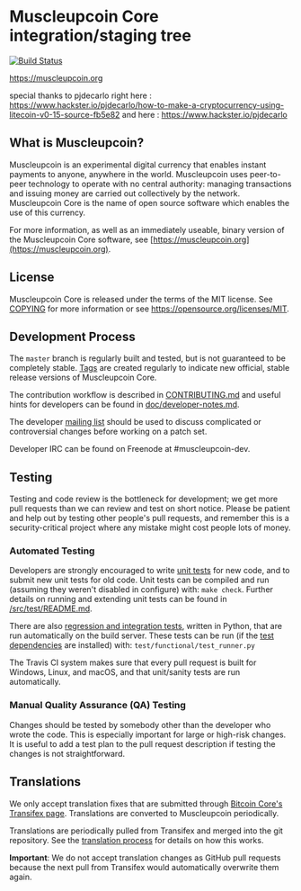 Muscleupcoin Core integration/staging tree
=====================================

[![Build Status](https://travis-ci.org/muscleupcoin-project/muscleupcoin.svg?branch=master)](https://travis-ci.org/muscleupcoin-project/muscleupcoin)

https://muscleupcoin.org

special thanks to pjdecarlo right here :
https://www.hackster.io/pjdecarlo/how-to-make-a-cryptocurrency-using-litecoin-v0-15-source-fb5e82
and here : https://www.hackster.io/pjdecarlo

What is Muscleupcoin?
----------------

Muscleupcoin is an experimental digital currency that enables instant payments to
anyone, anywhere in the world. Muscleupcoin uses peer-to-peer technology to operate
with no central authority: managing transactions and issuing money are carried
out collectively by the network. Muscleupcoin Core is the name of open source
software which enables the use of this currency.

For more information, as well as an immediately useable, binary version of
the Muscleupcoin Core software, see [https://muscleupcoin.org](https://muscleupcoin.org).

License
-------

Muscleupcoin Core is released under the terms of the MIT license. See [COPYING](COPYING) for more
information or see https://opensource.org/licenses/MIT.

Development Process
-------------------

The `master` branch is regularly built and tested, but is not guaranteed to be
completely stable. [Tags](https://github.com/muscleupcoin-project/muscleupcoin/tags) are created
regularly to indicate new official, stable release versions of Muscleupcoin Core.

The contribution workflow is described in [CONTRIBUTING.md](CONTRIBUTING.md)
and useful hints for developers can be found in [doc/developer-notes.md](doc/developer-notes.md).

The developer [mailing list](https://groups.google.com/forum/#!forum/muscleupcoin-dev)
should be used to discuss complicated or controversial changes before working
on a patch set.

Developer IRC can be found on Freenode at #muscleupcoin-dev.

Testing
-------

Testing and code review is the bottleneck for development; we get more pull
requests than we can review and test on short notice. Please be patient and help out by testing
other people's pull requests, and remember this is a security-critical project where any mistake might cost people
lots of money.

### Automated Testing

Developers are strongly encouraged to write [unit tests](src/test/README.md) for new code, and to
submit new unit tests for old code. Unit tests can be compiled and run
(assuming they weren't disabled in configure) with: `make check`. Further details on running
and extending unit tests can be found in [/src/test/README.md](/src/test/README.md).

There are also [regression and integration tests](/test), written
in Python, that are run automatically on the build server.
These tests can be run (if the [test dependencies](/test) are installed) with: `test/functional/test_runner.py`

The Travis CI system makes sure that every pull request is built for Windows, Linux, and macOS, and that unit/sanity tests are run automatically.

### Manual Quality Assurance (QA) Testing

Changes should be tested by somebody other than the developer who wrote the
code. This is especially important for large or high-risk changes. It is useful
to add a test plan to the pull request description if testing the changes is
not straightforward.

Translations
------------

We only accept translation fixes that are submitted through [Bitcoin Core's Transifex page](https://www.transifex.com/projects/p/bitcoin/).
Translations are converted to Muscleupcoin periodically.

Translations are periodically pulled from Transifex and merged into the git repository. See the
[translation process](doc/translation_process.md) for details on how this works.

**Important**: We do not accept translation changes as GitHub pull requests because the next
pull from Transifex would automatically overwrite them again.
